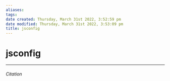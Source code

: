 ```yaml
---
aliases: 
tags: 
date created: Thursday, March 31st 2022, 3:52:59 pm
date modified: Thursday, March 31st 2022, 3:53:09 pm
title: jsconfig
---
```


# jsconfig



---

###### Citation
